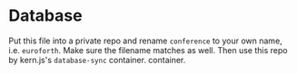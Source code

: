 # Database

Put this file into a private repo and rename `conference` to your own name, i.e. `euroforth`. Make sure the filename matches as well. Then use this repo by kern.js's `database-sync` container. container.
